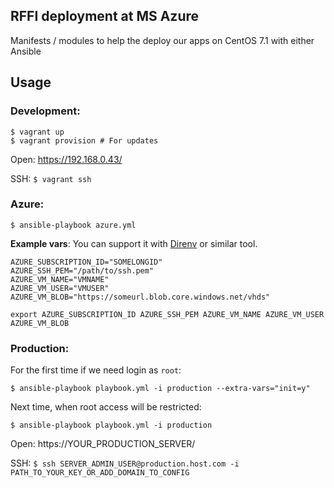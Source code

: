 ## RFFI deployment at MS Azure

Manifests / modules to help the deploy our apps on CentOS 7.1 with either Ansible

## Usage

### Development:

    $ vagrant up
    $ vagrant provision # For updates

Open: https://192.168.0.43/

SSH: `$ vagrant ssh`

### Azure:

    $ ansible-playbook azure.yml

**Example vars**:
You can support it with [Direnv](https://github.com/zimbatm/direnv) or similar tool.

    AZURE_SUBSCRIPTION_ID="SOMELONGID"
    AZURE_SSH_PEM="/path/to/ssh.pem"
    AZURE_VM_NAME="VMNAME"
    AZURE_VM_USER="VMUSER"
    AZURE_VM_BLOB="https://someurl.blob.core.windows.net/vhds"

    export AZURE_SUBSCRIPTION_ID AZURE_SSH_PEM AZURE_VM_NAME AZURE_VM_USER AZURE_VM_BLOB

### Production:

For the first time if we need login as `root`:

    $ ansible-playbook playbook.yml -i production --extra-vars="init=y"

Next time, when root access will be restricted:

    $ ansible-playbook playbook.yml -i production

Open: https://YOUR_PRODUCTION_SERVER/

SSH: `$ ssh SERVER_ADMIN_USER@production.host.com -i PATH_TO_YOUR_KEY_OR_ADD_DOMAIN_TO_CONFIG`
